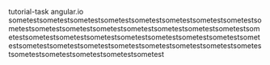 tutorial-task
angular.io
sometestsometestsometestsometestsometestsometestsometestsometestsometestsometestsometestsometestsometestsometestsometestsometestsometestsometestsometestsometestsometestsometestsometestsometestsometestsometestsometestsometestsometestsometestsometestsometestsometestsometestsometestsometestsometestsometest